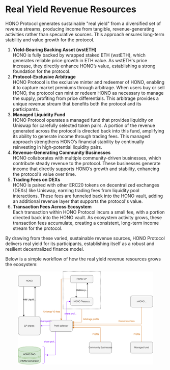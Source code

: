 # Real Yield Revenue Resources

HONO Protocol generates sustainable "real yield" from a diversified set of revenue streams, producing income from tangible, revenue-generating activities rather than speculative sources. This approach ensures long-term stability and value growth for the protocol.

1. **Yield-Bearing Backing Asset (wstETH)**\
   HONO is fully backed by wrapped staked ETH (wstETH), which generates reliable price growth in ETH value. As wstETH's price increase, they directly enhance HONO’s value, establishing a strong foundation for the protocol.
2. **Protocol-Exclusive Arbitrage**\
   HONO Protocol is the exclusive minter and redeemer of HONO, enabling it to capture market premiums through arbitrage. When users buy or sell HONO, the protocol can mint or redeem HONO as necessary to manage the supply, profiting from price differentials. This arbitrage provides a unique revenue stream that benefits both the protocol and its participants.
3. **Managed Liquidity Fund**\
   HONO Protocol operates a managed fund that provides liquidity on Uniswap for carefully selected token pairs. A portion of the revenue generated across the protocol is directed back into this fund, amplifying its ability to generate income through trading fees. This managed approach strengthens HONO’s financial stability by continually reinvesting in high-potential liquidity pairs.
4. **Revenue-Generating Community Businesses**\
   HONO collaborates with multiple community-driven businesses, which contribute steady revenue to the protocol. These businesses generate income that directly supports HONO’s growth and stability, enhancing the protocol’s value over time.
5. **Trading Fees on DEXs**\
   HONO is paired with other ERC20 tokens on decentralized exchanges (DEXs) like Uniswap, earning trading fees from liquidity pool interactions. These fees are funneled back into the HONO vault, adding an additional revenue layer that supports the protocol's value.
6. **Transaction Fees Across Ecosystem**\
   Each transaction within HONO Protocol incurs a small fee, with a portion directed back into the HONO vault. As ecosystem activity grows, these transaction fees accumulate, creating a consistent, long-term income stream for the protocol.

By drawing from these varied, sustainable revenue sources, HONO Protocol delivers real yield for its participants, establishing itself as a robust and resilient decentralized finance model.

Below is a simple workflow of how the real yield revenue resources grows the ecosystem:

<figure><img src="../.gitbook/assets/HONO_flow-V2_ How HONO works_.svg" alt=""><figcaption></figcaption></figure>
